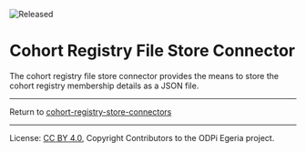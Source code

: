 <!-- SPDX-License-Identifier: CC-BY-4.0 -->
<!-- Copyright Contributors to the ODPi Egeria project. -->

![Released](../../../../../../open-metadata-publication/website/images/egeria-content-status-released.png#pagewidth)

# Cohort Registry File Store Connector

The cohort registry file store connector provides the means to store
the cohort registry membership details as a JSON file.



----
Return to [cohort-registry-store-connectors](..)

----
License: [CC BY 4.0](https://creativecommons.org/licenses/by/4.0/),
Copyright Contributors to the ODPi Egeria project.
